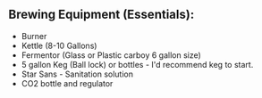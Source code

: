 ## Brewing Equipment (Essentials):
- Burner
- Kettle (8-10 Gallons)
- Fermentor (Glass or Plastic carboy 6 gallon size)
- 5 gallon Keg (Ball lock) or bottles - I'd recommend keg to start.
- Star Sans - Sanitation solution
- CO2 bottle and regulator
